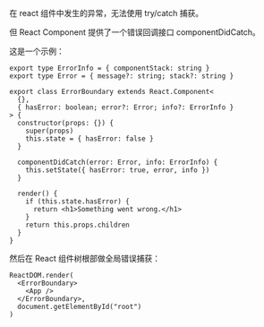 在 react 组件中发生的异常，无法使用 try/catch 捕获。

但 React Component 提供了一个错误回调接口 componentDidCatch。

这是一个示例：

```tsx
export type ErrorInfo = { componentStack: string }
export type Error = { message?: string; stack?: string }

export class ErrorBoundary extends React.Component<
  {},
  { hasError: boolean; error?: Error; info?: ErrorInfo }
> {
  constructor(props: {}) {
    super(props)
    this.state = { hasError: false }
  }

  componentDidCatch(error: Error, info: ErrorInfo) {
    this.setState({ hasError: true, error, info })
  }

  render() {
    if (this.state.hasError) {
      return <h1>Something went wrong.</h1>
    }
    return this.props.children
  }
}
```

然后在 React 组件树根部做全局错误捕获：

```tsx
ReactDOM.render(
  <ErrorBoundary>
    <App />
  </ErrorBoundary>,
  document.getElementById("root")
)
```
